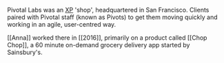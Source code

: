 Pivotal Labs was an [XP](https://en.wikipedia.org/wiki/Extreme_programming) 'shop', headquartered in San Francisco. Clients paired with Pivotal staff (known as Pivots) to get them moving quickly and working in an agile, user-centred way.

[[Anna]] worked there in [[2016]], primarily on a product called [[Chop Chop]], a 60 minute on-demand grocery delivery app started by Sainsbury's. 